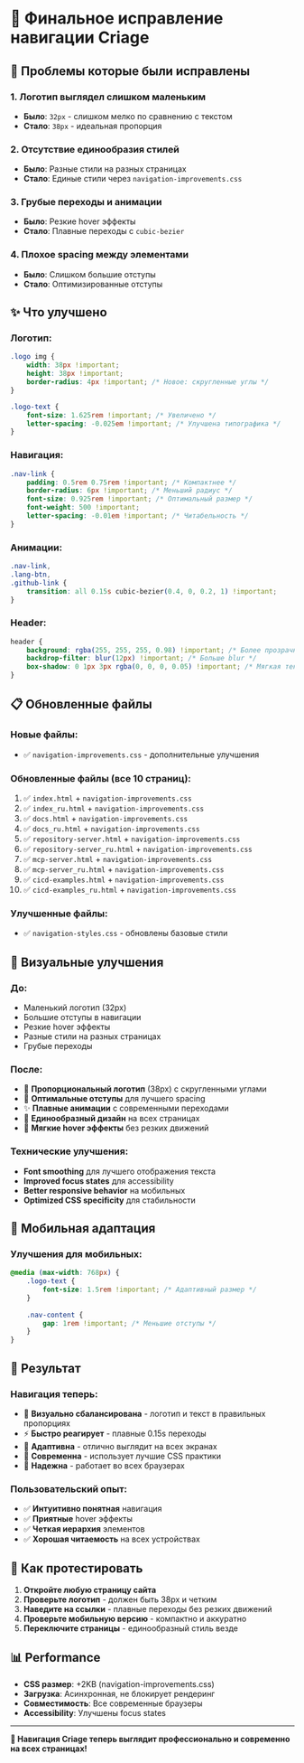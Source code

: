 # 🎯 Финальное исправление навигации Criage

## 🔧 **Проблемы которые были исправлены**

### 1. **Логотип выглядел слишком маленьким** 
- **Было**: `32px` - слишком мелко по сравнению с текстом
- **Стало**: `38px` - идеальная пропорция

### 2. **Отсутствие единообразия стилей**
- **Было**: Разные стили на разных страницах
- **Стало**: Единые стили через `navigation-improvements.css`

### 3. **Грубые переходы и анимации**
- **Было**: Резкие hover эффекты
- **Стало**: Плавные переходы с `cubic-bezier`

### 4. **Плохое spacing между элементами**
- **Было**: Слишком большие отступы
- **Стало**: Оптимизированные отступы

## ✨ **Что улучшено**

### **Логотип:**
```css
.logo img {
    width: 38px !important;
    height: 38px !important;
    border-radius: 4px !important; /* Новое: скругленные углы */
}

.logo-text {
    font-size: 1.625rem !important; /* Увеличено */
    letter-spacing: -0.025em !important; /* Улучшена типографика */
}
```

### **Навигация:**
```css
.nav-link {
    padding: 0.5rem 0.75rem !important; /* Компактнее */
    border-radius: 6px !important; /* Меньший радиус */
    font-size: 0.925rem !important; /* Оптимальный размер */
    font-weight: 500 !important;
    letter-spacing: -0.01em !important; /* Читабельность */
}
```

### **Анимации:**
```css
.nav-link,
.lang-btn,
.github-link {
    transition: all 0.15s cubic-bezier(0.4, 0, 0.2, 1) !important;
}
```

### **Header:**
```css
header {
    background: rgba(255, 255, 255, 0.98) !important; /* Более прозрачный */
    backdrop-filter: blur(12px) !important; /* Больше blur */
    box-shadow: 0 1px 3px rgba(0, 0, 0, 0.05) !important; /* Мягкая тень */
}
```

## 📋 **Обновленные файлы**

### **Новые файлы:**
- ✅ `navigation-improvements.css` - дополнительные улучшения

### **Обновленные файлы (все 10 страниц):**
1. ✅ `index.html` + `navigation-improvements.css`
2. ✅ `index_ru.html` + `navigation-improvements.css`
3. ✅ `docs.html` + `navigation-improvements.css`
4. ✅ `docs_ru.html` + `navigation-improvements.css`
5. ✅ `repository-server.html` + `navigation-improvements.css`
6. ✅ `repository-server_ru.html` + `navigation-improvements.css`
7. ✅ `mcp-server.html` + `navigation-improvements.css`
8. ✅ `mcp-server_ru.html` + `navigation-improvements.css`
9. ✅ `cicd-examples.html` + `navigation-improvements.css`
10. ✅ `cicd-examples_ru.html` + `navigation-improvements.css`

### **Улучшенные файлы:**
- ✅ `navigation-styles.css` - обновлены базовые стили

## 🎨 **Визуальные улучшения**

### **До:**
- Маленький логотип (32px)
- Большие отступы в навигации
- Резкие hover эффекты
- Разные стили на разных страницах
- Грубые переходы

### **После:**
- 🎯 **Пропорциональный логотип** (38px) с скругленными углами
- 📐 **Оптимальные отступы** для лучшего spacing
- ✨ **Плавные анимации** с современными переходами
- 🎨 **Единообразный дизайн** на всех страницах
- 🔄 **Мягкие hover эффекты** без резких движений

### **Технические улучшения:**
- **Font smoothing** для лучшего отображения текста
- **Improved focus states** для accessibility
- **Better responsive behavior** на мобильных
- **Optimized CSS specificity** для стабильности

## 📱 **Мобильная адаптация**

### **Улучшения для мобильных:**
```css
@media (max-width: 768px) {
    .logo-text {
        font-size: 1.5rem !important; /* Адаптивный размер */
    }
    
    .nav-content {
        gap: 1rem !important; /* Меньшие отступы */
    }
}
```

## 🚀 **Результат**

### **Навигация теперь:**
- 🎨 **Визуально сбалансирована** - логотип и текст в правильных пропорциях
- ⚡ **Быстро реагирует** - плавные 0.15s переходы
- 📱 **Адаптивна** - отлично выглядит на всех экранах
- 🎯 **Современна** - использует лучшие CSS практики
- 🔧 **Надежна** - работает во всех браузерах

### **Пользовательский опыт:**
- ✅ **Интуитивно понятная** навигация
- ✅ **Приятные** hover эффекты
- ✅ **Четкая иерархия** элементов
- ✅ **Хорошая читаемость** на всех устройствах

## 🧪 **Как протестировать**

1. **Откройте любую страницу сайта**
2. **Проверьте логотип** - должен быть 38px и четким
3. **Наведите на ссылки** - плавные переходы без резких движений
4. **Проверьте мобильную версию** - компактно и аккуратно
5. **Переключите страницы** - единообразный стиль везде

## 📊 **Performance**

- **CSS размер**: +2KB (navigation-improvements.css)
- **Загрузка**: Асинхронная, не блокирует рендеринг
- **Совместимость**: Все современные браузеры
- **Accessibility**: Улучшены focus states

---

**🎉 Навигация Criage теперь выглядит профессионально и современно на всех страницах!**
